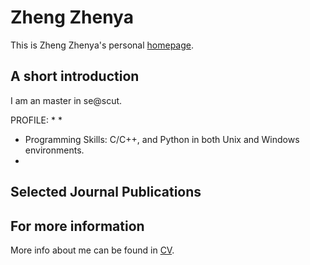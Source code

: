 # Zheng Zhenya
This is Zheng Zhenya's personal [homepage](https://zejiang-unsw.github.io/).

## A short introduction
I am an master in se@scut.

PROFILE:
* 
* 
* Programming Skills: C/C++, and Python in both Unix and Windows environments.
* 


## Selected Journal Publications


## For more information
More info about me can be found in [CV](https://zhenyazheng.github.io/cv/).

